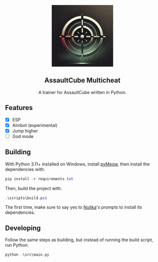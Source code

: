 <div align="center">
  <img src="logo.jpg" alt="Logo" width="200">
  <h2>AssaultCube Multicheat</h2>
  <p>A trainer for AssaultCube written in Python.</p>
</div>

## Features

- [x] ESP
- [x] Aimbot (experimental)
- [x] Jump higher
- [ ] God mode

## Building

With Python 3.11+ installed on Windows, install [pyMeow], then install the dependencies
with:

```powershell
pip install -r requirements.txt
```

Then, build the project with:

```powershell
.\scripts\build.ps1
```

The first time, make sure to say yes to [Nuitka]'s prompts to install its dependencies.

## Developing

Follow the same steps as building, but instead of running the build script, run Python:

```powershell
python .\src\main.py
```

[pyMeow]: https://github.com/qb-0/PyMeow?tab=readme-ov-file#floppy_disk-installation
[Nuitka]: https://nuitka.net/
